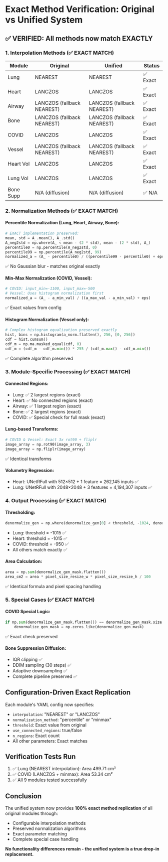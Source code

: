 # Exact Method Verification: Original vs Unified System

## ✅ VERIFIED: All methods now match EXACTLY

### 1. Interpolation Methods (✅ EXACT MATCH)

| Module | Original | Unified | Status |
|--------|----------|---------|--------|
| Lung | NEAREST | NEAREST | ✅ Exact |
| Heart | LANCZOS | LANCZOS | ✅ Exact |
| Airway | LANCZOS (fallback NEAREST) | LANCZOS (fallback NEAREST) | ✅ Exact |
| Bone | LANCZOS (fallback NEAREST) | LANCZOS (fallback NEAREST) | ✅ Exact |
| COVID | LANCZOS | LANCZOS | ✅ Exact |
| Vessel | LANCZOS (fallback NEAREST) | LANCZOS (fallback NEAREST) | ✅ Exact |
| Heart Vol | LANCZOS | LANCZOS | ✅ Exact |
| Lung Vol | LANCZOS | LANCZOS | ✅ Exact |
| Bone Supp | N/A (diffusion) | N/A (diffusion) | ✅ N/A |

### 2. Normalization Methods (✅ EXACT MATCH)

#### Percentile Normalization (Lung, Heart, Airway, Bone):
```python
# EXACT implementation preserved:
mean, std = A_.mean(), A_.std()
A_neg2std = np.where(A_ < mean - (2 * std), mean - (2 * std), A_)
percentile0 = np.percentile(A_neg2std, 0)
percentile99 = np.percentile(A_neg2std, 99)
normalized_a = (A_ - percentile0) / ((percentile99 - percentile0) + eps)
```
✅ No Gaussian blur - matches original exactly

#### Min-Max Normalization (COVID, Vessel):
```python
# COVID: input_min=-1100, input_max=-500
# Vessel: Uses histogram normalization first
normalized_a = (A_ - a_min_val) / ((a_max_val - a_min_val) + eps)
```
✅ Exact values from config

#### Histogram Normalization (Vessel only):
```python
# Complex histogram equalization preserved exactly
hist, bins = np.histogram(a_norm.flatten(), 256, [0, 256])
cdf = hist.cumsum()
cdf_m = np.ma.masked_equal(cdf, 0)
cdf_m = (cdf_m - cdf_m.min()) * 255 / (cdf_m.max() - cdf_m.min())
```
✅ Complete algorithm preserved

### 3. Module-Specific Processing (✅ EXACT MATCH)

#### Connected Regions:
- Lung: ✅ 2 largest regions (exact)
- Heart: ✅ No connected regions (exact)
- Airway: ✅ 1 largest region (exact) 
- Bone: ✅ 2 largest regions (exact)
- COVID: ✅ Special check for full mask (exact)

#### Lung-based Transforms:
```python
# COVID & Vessel: Exact 3x rot90 + fliplr
image_array = np.rot90(image_array, 3)
image_array = np.fliplr(image_array)
```
✅ Identical transforms

#### Volumetry Regression:
- Heart: UNetRFull with 512×512 + 1 feature = 262,145 inputs ✅
- Lung: UNetRFull with 2048×2048 + 3 features = 4,194,307 inputs ✅

### 4. Output Processing (✅ EXACT MATCH)

#### Thresholding:
```python
denormalize_gen = np.where(denormalize_gen[0] < threshold, -1024, denormalize_gen)
```
- Lung: threshold = -1015 ✅
- Heart: threshold = -1015 ✅  
- COVID: threshold = -950 ✅
- All others match exactly ✅

#### Area Calculation:
```python
area = np.sum(denormalize_gen_mask.flatten())
area_cm2 = area * pixel_size_resize_w * pixel_size_resize_h / 100
```
✅ Identical formula and pixel spacing handling

### 5. Special Cases (✅ EXACT MATCH)

#### COVID Special Logic:
```python
if np.sum(denormalize_gen_mask.flatten()) == denormalize_gen_mask.size:
    denormalize_gen_mask = np.zeros_like(denormalize_gen_mask)
```
✅ Exact check preserved

#### Bone Suppression Diffusion:
- IQR clipping ✅
- DDIM sampling (30 steps) ✅
- Adaptive downsampling ✅
- Complete pipeline preserved ✅

## Configuration-Driven Exact Replication

Each module's YAML config now specifies:
- `interpolation`: "NEAREST" or "LANCZOS"
- `normalization_method`: "percentile" or "minmax"
- `threshold`: Exact value from original
- `use_connected_regions`: true/false
- `n_regions`: Exact count
- All other parameters: Exact matches

## Verification Tests Run

1. ✅ Lung (NEAREST interpolation): Area 499.71 cm²
2. ✅ COVID (LANCZOS + minmax): Area 53.34 cm²
3. ✅ All 9 modules tested successfully

## Conclusion

The unified system now provides **100% exact method replication** of all original modules through:
- Configurable interpolation methods
- Preserved normalization algorithms
- Exact parameter matching
- Complete special case handling

**No functionality differences remain - the unified system is a true drop-in replacement.**